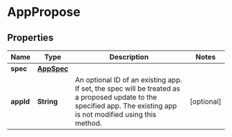 

# AppPropose


## Properties

| Name | Type | Description | Notes |
|------------ | ------------- | ------------- | -------------|
|**spec** | [**AppSpec**](AppSpec.md) |  |  |
|**appId** | **String** | An optional ID of an existing app. If set, the spec will be treated as a proposed update to the specified app. The existing app is not modified using this method. |  [optional] |



